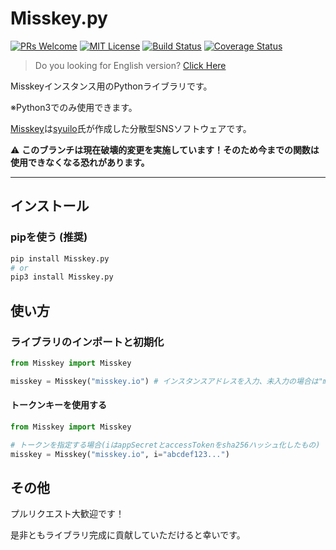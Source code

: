 # Misskey.py

[![PRs Welcome](https://img.shields.io/badge/PRs-welcome-brightgreen.svg?style=flat-square)](http://makeapullrequest.com)
[![MIT License](https://img.shields.io/badge/license-MIT-blue.svg?style=flat)](LICENSE)
[![Build Status](https://travis-ci.org/YuzuRyo61/Misskey.py.svg?branch=v1)](https://travis-ci.org/YuzuRyo61/Misskey.py)
[![Coverage Status](https://coveralls.io/repos/github/YuzuRyo61/Misskey.py/badge.svg?branch=v1)](https://coveralls.io/github/YuzuRyo61/Misskey.py?branch=v1)

> Do you looking for English version? [Click Here](README.md)

Misskeyインスタンス用のPythonライブラリです。

※Python3でのみ使用できます。

[Misskey](https://github.com/syuilo/misskey)は[syuilo](https://github.com/syuilo)氏が作成した分散型SNSソフトウェアです。

⚠ **このブランチは現在破壊的変更を実施しています！そのため今までの関数は使用できなくなる恐れがあります。**

---

## インストール

### pipを使う (推奨)

```bash
pip install Misskey.py
# or
pip3 install Misskey.py
```

## 使い方

### ライブラリのインポートと初期化

```python
from Misskey import Misskey

misskey = Misskey("misskey.io") # インスタンスアドレスを入力、未入力の場合は"misskey.io"が指定されます。
```

#### トークンキーを使用する

```python
from Misskey import Misskey

# トークンを指定する場合(iはappSecretとaccessTokenをsha256ハッシュ化したもの)
misskey = Misskey("misskey.io", i="abcdef123...")
```

## その他

プルリクエスト大歓迎です！

是非ともライブラリ完成に貢献していただけると幸いです。
